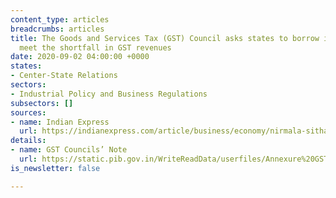 ```yaml
---
content_type: articles
breadcrumbs: articles
title: The Goods and Services Tax (GST) Council asks states to borrow in order to
  meet the shortfall in GST revenues
date: 2020-09-02 04:00:00 +0000
states:
- Center-State Relations
sectors:
- Industrial Policy and Business Regulations
subsectors: []
sources:
- name: Indian Express
  url: https://indianexpress.com/article/business/economy/nirmala-sitharaman-gst-payment-states-rbi-6572835/
details:
- name: GST Councils’ Note
  url: https://static.pib.gov.in/WriteReadData/userfiles/Annexure%20GST%20Options.pdf
is_newsletter: false

---
```

